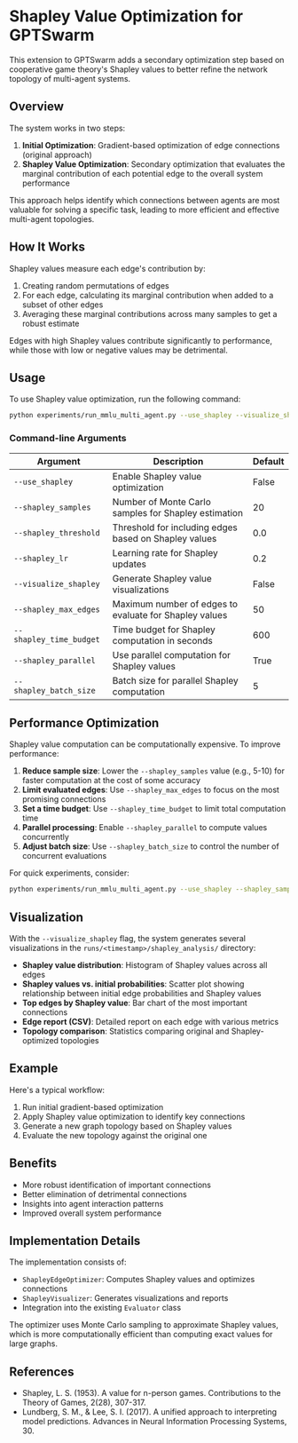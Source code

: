 # Shapley Value Optimization for GPTSwarm

This extension to GPTSwarm adds a secondary optimization step based on cooperative game theory's Shapley values to better refine the network topology of multi-agent systems.

## Overview

The system works in two steps:

1. **Initial Optimization**: Gradient-based optimization of edge connections (original approach)
2. **Shapley Value Optimization**: Secondary optimization that evaluates the marginal contribution of each potential edge to the overall system performance

This approach helps identify which connections between agents are most valuable for solving a specific task, leading to more efficient and effective multi-agent topologies.

## How It Works

Shapley values measure each edge's contribution by:

1. Creating random permutations of edges
2. For each edge, calculating its marginal contribution when added to a subset of other edges
3. Averaging these marginal contributions across many samples to get a robust estimate

Edges with high Shapley values contribute significantly to performance, while those with low or negative values may be detrimental.

## Usage

To use Shapley value optimization, run the following command:

```bash
python experiments/run_mmlu_multi_agent.py --use_shapley --visualize_shapley
```

### Command-line Arguments

| Argument | Description | Default |
|----------|-------------|---------|
| `--use_shapley` | Enable Shapley value optimization | False |
| `--shapley_samples` | Number of Monte Carlo samples for Shapley estimation | 20 |
| `--shapley_threshold` | Threshold for including edges based on Shapley values | 0.0 |
| `--shapley_lr` | Learning rate for Shapley updates | 0.2 |
| `--visualize_shapley` | Generate Shapley value visualizations | False |
| `--shapley_max_edges` | Maximum number of edges to evaluate for Shapley values | 50 |
| `--shapley_time_budget` | Time budget for Shapley computation in seconds | 600 |
| `--shapley_parallel` | Use parallel computation for Shapley values | True |
| `--shapley_batch_size` | Batch size for parallel Shapley computation | 5 |

## Performance Optimization

Shapley value computation can be computationally expensive. To improve performance:

1. **Reduce sample size**: Lower the `--shapley_samples` value (e.g., 5-10) for faster computation at the cost of some accuracy
2. **Limit evaluated edges**: Use `--shapley_max_edges` to focus on the most promising connections
3. **Set a time budget**: Use `--shapley_time_budget` to limit total computation time
4. **Parallel processing**: Enable `--shapley_parallel` to compute values concurrently
5. **Adjust batch size**: Use `--shapley_batch_size` to control the number of concurrent evaluations

For quick experiments, consider:

```bash
python experiments/run_mmlu_multi_agent.py --use_shapley --shapley_samples 5 --shapley_max_edges 20 --shapley_time_budget 300
```

## Visualization

With the `--visualize_shapley` flag, the system generates several visualizations in the `runs/<timestamp>/shapley_analysis/` directory:

- **Shapley value distribution**: Histogram of Shapley values across all edges
- **Shapley values vs. initial probabilities**: Scatter plot showing relationship between initial edge probabilities and Shapley values
- **Top edges by Shapley value**: Bar chart of the most important connections
- **Edge report (CSV)**: Detailed report on each edge with various metrics
- **Topology comparison**: Statistics comparing original and Shapley-optimized topologies

## Example

Here's a typical workflow:

1. Run initial gradient-based optimization
2. Apply Shapley value optimization to identify key connections
3. Generate a new graph topology based on Shapley values
4. Evaluate the new topology against the original one

## Benefits

- More robust identification of important connections
- Better elimination of detrimental connections
- Insights into agent interaction patterns
- Improved overall system performance

## Implementation Details

The implementation consists of:

- `ShapleyEdgeOptimizer`: Computes Shapley values and optimizes connections
- `ShapleyVisualizer`: Generates visualizations and reports
- Integration into the existing `Evaluator` class

The optimizer uses Monte Carlo sampling to approximate Shapley values, which is more computationally efficient than computing exact values for large graphs.

## References

- Shapley, L. S. (1953). A value for n-person games. Contributions to the Theory of Games, 2(28), 307-317.
- Lundberg, S. M., & Lee, S. I. (2017). A unified approach to interpreting model predictions. Advances in Neural Information Processing Systems, 30. 